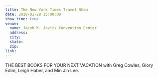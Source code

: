 ```yaml
---
title: The New York Times Travel Show
date: 2018-01-28 15:00:00
show_time: true
venue:
  name: Jacob K. Javits Convention Center
  address:
  city:
  state:
  zip:
link:
---
```



THE BEST BOOKS FOR YOUR NEXT VACATION with Greg Cowles, Glory Edim, Leigh Haber, and Min Jin Lee.&nbsp;